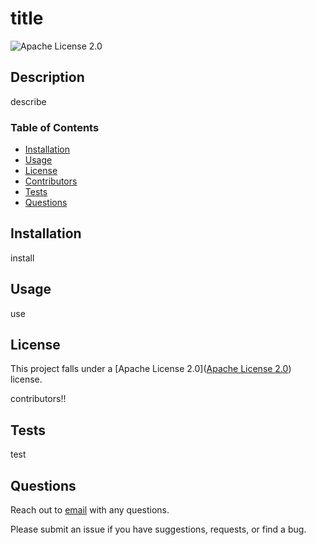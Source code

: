 # title
  
  ![Apache License 2.0](https://img.shields.io/badge/license-Apache%20License%202.0-brightgreen)

  ## Description
  describe

  
  ### Table of Contents
  
  * [Installation](installation)
  * [Usage](usage)
  * [License](license)
  * [Contributors](contributors)
  * [Tests](tests)
  * [Questions](#questions)
  

  
  ## Installation
  install

  
  ## Usage
  use

  
  ## License
  This project falls under a [Apache License 2.0]([Apache License 2.0](https://opensource.org/licenses/Apache-2.0)) license.
  
  contributors!!
  
  ## Tests
  test

  
  
  ## Questions 
  Reach out to [email](email) with any questions.

  Please submit an issue if you have suggestions, requests, or find a bug.
